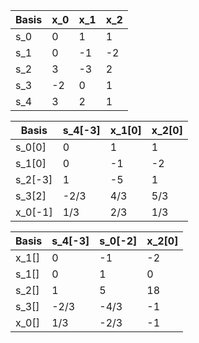 | Basis | x_0 | x_1 | x_2 |
| ----- | --- | --- | --- |
| s_0   | 0   | 1   | 1   |
| s_1   | 0   | -1  | -2  |
| s_2   | 3   | -3  | 2   |
| s_3   | -2  | 0   | 1   |
| s_4   | 3   | 2   | 1   |

| Basis   | s_4[-3] | x_1[0] | x_2[0] |
| ------- | ------- | ------ | ------ |
| s_0[0]  | 0       | 1      | 1      |
| s_1[0]  | 0       | -1     | -2     |
| s_2[-3] | 1       | -5     | 1      |
| s_3[2]  | -2/3    | 4/3    | 5/3    |
| x_0[-1] | 1/3     | 2/3    | 1/3    |

| Basis | s_4[-3] | s_0[-2] | x_2[0] |
| ----- | ------- | ------- | ------ |
| x_1[] | 0       | -1      | -2     |
| s_1[] | 0       | 1       | 0      |
| s_2[] | 1       | 5       | 18     |
| s_3[] | -2/3    | -4/3    | -1     |
| x_0[] | 1/3     | -2/3    | -1     | 
